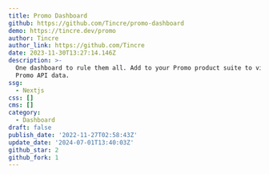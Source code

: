 ```yaml
---
title: Promo Dashboard
github: https://github.com/Tincre/promo-dashboard
demo: https://tincre.dev/promo
author: Tincre
author_link: https://github.com/Tincre
date: 2023-11-30T13:27:14.146Z
description: >-
  One dashboard to rule them all. Add to your Promo product suite to visualize
  Promo API data.
ssg:
  - Nextjs
css: []
cms: []
category:
  - Dashboard
draft: false
publish_date: '2022-11-27T02:58:43Z'
update_date: '2024-07-01T13:40:03Z'
github_star: 2
github_fork: 1
---
```

